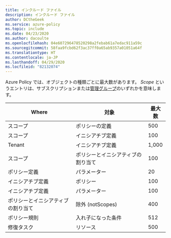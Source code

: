 ```yaml
---
title: インクルード ファイル
description: インクルード ファイル
author: DCtheGeek
ms.service: azure-policy
ms.topic: include
ms.date: 04/23/2020
ms.author: dacoulte
ms.openlocfilehash: 04e607296478520298a2febab61a7edac911a59c
ms.sourcegitcommit: 58faa9fcbd62f3ac37ff0a65ab9357a01051a64f
ms.translationtype: HT
ms.contentlocale: ja-JP
ms.lasthandoff: 04/29/2020
ms.locfileid: "82132074"
---
```

Azure Policy では、オブジェクトの種類ごとに最大数があります。 _Scope_ というエントリは、サブスクリプションまたは[管理グループ](../articles/governance/management-groups/overview.md)のいずれかを意味します。

| Where | 対象 | 最大数 |
|---|---|---|
| スコープ | ポリシーの定義 | 500 |
| スコープ | イニシアチブ定義 | 100 |
| Tenant | イニシアチブ定義 | 1,000 |
| スコープ | ポリシーとイニシアティブの割り当て | 100 |
| ポリシー定義 | パラメーター | 20 |
| イニシアチブ定義 | ポリシー | 100 |
| イニシアチブ定義 | パラメーター | 100 |
| ポリシーとイニシアティブの割り当て | 除外 (notScopes) | 400 |
| ポリシー規則 | 入れ子になった条件 | 512 |
| 修復タスク | リソース | 500 |
